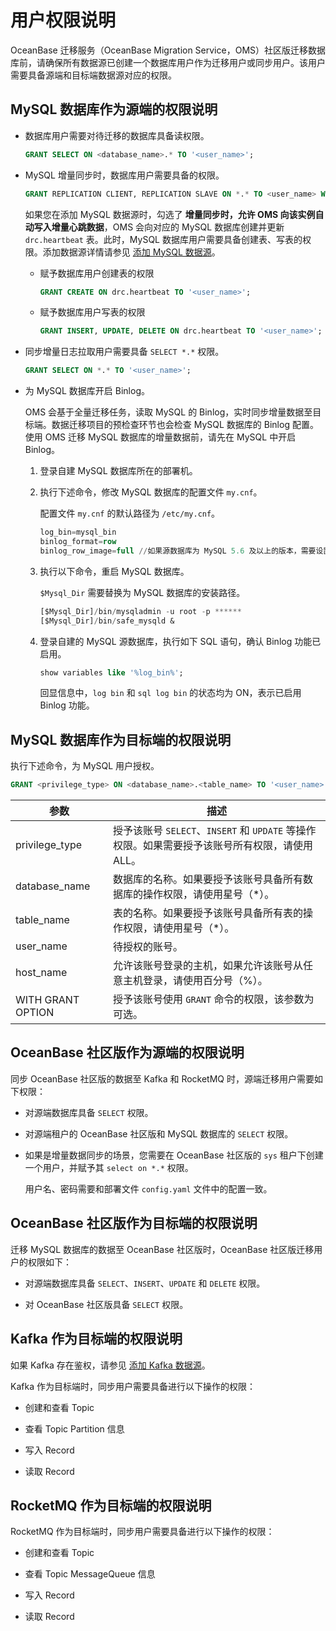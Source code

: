 # 用户权限说明

OceanBase 迁移服务（OceanBase Migration Service，OMS）社区版迁移数据库前，请确保所有数据源已创建一个数据库用户作为迁移用户或同步用户。该用户需要具备源端和目标端数据源对应的权限。

## MySQL 数据库作为源端的权限说明

* 数据库用户需要对待迁移的数据库具备读权限。

  ```sql
  GRANT SELECT ON <database_name>.* TO '<user_name>';
  ```

* MySQL 增量同步时，数据库用户需要具备的权限。

  ```sql
  GRANT REPLICATION CLIENT, REPLICATION SLAVE ON *.* TO <user_name> WITH GRANT OPTION;
  ```

  如果您在添加 MySQL 数据源时，勾选了 **增量同步时，允许 OMS 向该实例自动写入增量心跳数据**，OMS 会向对应的 MySQL 数据库创建并更新 `drc.heartbeat` 表。此时，MySQL 数据库用户需要具备创建表、写表的权限。添加数据源详情请参见 [添加 MySQL 数据源](../3.manage-data-sources/1.add-a-data-source/2.add-a-mysql-data-source.md)。

  * 赋予数据库用户创建表的权限

      ```sql
      GRANT CREATE ON drc.heartbeat TO '<user_name>';
      ```

  * 赋予数据库用户写表的权限

      ```sql
      GRANT INSERT, UPDATE, DELETE ON drc.heartbeat TO '<user_name>';
      ```

* 同步增量日志拉取用户需要具备 `SELECT *.*` 权限。

  ```sql
  GRANT SELECT ON *.* TO '<user_name>';
  ```

* 为 MySQL 数据库开启 Binlog。

  OMS 会基于全量迁移任务，读取 MySQL 的 Binlog，实时同步增量数据至目标端。数据迁移项目的预检查环节也会检查 MySQL 数据库的 Binlog 配置。使用 OMS 迁移 MySQL 数据库的增量数据前，请先在 MySQL 中开启 Binlog。

  1. 登录自建 MySQL 数据库所在的部署机。

  2. 执行下述命令，修改 MySQL 数据库的配置文件 `my.cnf`。

     配置文件 `my.cnf` 的默认路径为 `/etc/my.cnf`。

     ```sql
     log_bin=mysql_bin
     binlog_format=row
     binlog_row_image=full //如果源数据库为 MySQL 5.6 及以上的版本，需要设置该项。
     ```

  3. 执行以下命令，重启 MySQL 数据库。

      `$Mysql_Dir` 需要替换为 MySQL 数据库的安装路径。

     ```sql
     [$Mysql_Dir]/bin/mysqladmin -u root -p ******
     [$Mysql_Dir]/bin/safe_mysqld &
     ```

  4. 登录自建的 MySQL 源数据库，执行如下 SQL 语句，确认 Binlog 功能已启用。

     ```sql
     show variables like '%log_bin%';
     ```

     回显信息中，`log bin` 和 `sql log bin` 的状态均为 ON，表示已启用 Binlog 功能。

## MySQL 数据库作为目标端的权限说明

执行下述命令，为 MySQL 用户授权。

```sql
GRANT <privilege_type> ON <database_name>.<table_name> TO '<user_name>'@'<host_name>' [WITH GRANT OPTION];
```

|        参数         |                               描述                                |
|-------------------|--------------------------------|
| privilege_type    | 授予该账号 `SELECT`、`INSERT` 和 `UPDATE` 等操作权限。如果需要授予该账号所有权限，请使用 ALL。 |
| database_name     | 数据库的名称。如果要授予该账号具备所有数据库的操作权限，请使用星号（\*）。                          |
| table_name        | 表的名称。如果要授予该账号具备所有表的操作权限，请使用星号（\*）。                              |
| user_name         | 待授权的账号。                                                         |
| host_name         | 允许该账号登录的主机，如果允许该账号从任意主机登录，请使用百分号（%）。                            |
| WITH GRANT OPTION | 授予该账号使用 `GRANT` 命令的权限，该参数为可选。                                   |

## OceanBase 社区版作为源端的权限说明

同步 OceanBase 社区版的数据至 Kafka 和 RocketMQ 时，源端迁移用户需要如下权限：

* 对源端数据库具备 `SELECT` 权限。

* 对源端租户的 OceanBase 社区版和 MySQL 数据库的 `SELECT` 权限。

* 如果是增量数据同步的场景，您需要在 OceanBase 社区版的 `sys` 租户下创建一个用户，并赋予其 `select on *.*` 权限。

  用户名、密码需要和部署文件 `config.yaml` 文件中的配置一致。

## OceanBase 社区版作为目标端的权限说明

迁移 MySQL 数据库的数据至 OceanBase 社区版时，OceanBase 社区版迁移用户的权限如下：

* 对源端数据库具备 `SELECT`、`INSERT`、`UPDATE` 和 `DELETE` 权限。

* 对 OceanBase 社区版具备 `SELECT` 权限。

## Kafka 作为目标端的权限说明

如果 Kafka 存在鉴权，请参见 [添加 Kafka 数据源](../3.manage-data-sources/1.add-a-data-source/4.add-a-Kafka-data-source.md)。

Kafka 作为目标端时，同步用户需要具备进行以下操作的权限：

* 创建和查看 Topic

* 查看 Topic Partition 信息

* 写入 Record

* 读取 Record

## RocketMQ 作为目标端的权限说明

RocketMQ 作为目标端时，同步用户需要具备进行以下操作的权限：

* 创建和查看 Topic

* 查看 Topic MessageQueue 信息

* 写入 Record

* 读取 Record
